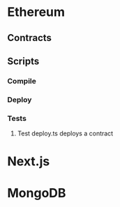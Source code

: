 # Ethereum

## Contracts

## Scripts

### Compile

### Deploy

### Tests

1. Test deploy.ts deploys a contract

# Next.js

# MongoDB
